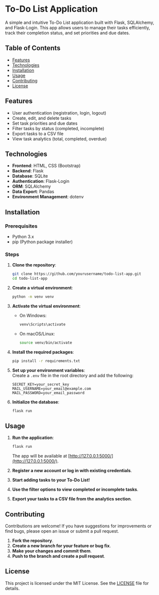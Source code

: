 # To-Do List Application

A simple and intuitive To-Do List application built with Flask, SQLAlchemy, and Flask-Login. This app allows users to manage their tasks efficiently, track their completion status, and set priorities and due dates.

## Table of Contents

- [Features](#features)
- [Technologies](#technologies)
- [Installation](#installation)
- [Usage](#usage)
- [Contributing](#contributing)
- [License](#license)

## Features

- User authentication (registration, login, logout)
- Create, edit, and delete tasks
- Set task priorities and due dates
- Filter tasks by status (completed, incomplete)
- Export tasks to a CSV file
- View task analytics (total, completed, overdue)

## Technologies

- **Frontend**: HTML, CSS (Bootstrap)
- **Backend**: Flask
- **Database**: SQLite
- **Authentication**: Flask-Login
- **ORM**: SQLAlchemy
- **Data Export**: Pandas
- **Environment Management**: dotenv

## Installation

### Prerequisites

- Python 3.x
- pip (Python package installer)

### Steps

1. **Clone the repository**:
    ```bash
    git clone https://github.com/yourusername/todo-list-app.git
    cd todo-list-app
    ```

2. **Create a virtual environment**:
    ```bash
    python -m venv venv
    ```

3. **Activate the virtual environment**:
    - On Windows:
        ```bash
        venv\Scripts\activate
        ```
    - On macOS/Linux:
        ```bash
        source venv/bin/activate
        ```

4. **Install the required packages**:
    ```bash
    pip install -r requirements.txt
    ```

5. **Set up your environment variables**:  
   Create a `.env` file in the root directory and add the following:
    ```env
    SECRET_KEY=your_secret_key
    MAIL_USERNAME=your_email@example.com
    MAIL_PASSWORD=your_email_password
    ```

6. **Initialize the database**:
    ```bash
    flask run
    ```

## Usage

1. **Run the application**:
    ```bash
    flask run
    ```
   The app will be available at [http://127.0.0.1:5000/](http://127.0.0.1:5000/).

2. **Register a new account or log in with existing credentials**.

3. **Start adding tasks to your To-Do List!**

4. **Use the filter options to view completed or incomplete tasks**.

5. **Export your tasks to a CSV file from the analytics section**.

## Contributing

Contributions are welcome! If you have suggestions for improvements or find bugs, please open an issue or submit a pull request.

1. **Fork the repository**.
2. **Create a new branch for your feature or bug fix**.
3. **Make your changes and commit them**.
4. **Push to the branch and create a pull request**.

## License

This project is licensed under the MIT License. See the [LICENSE](LICENSE) file for details.
